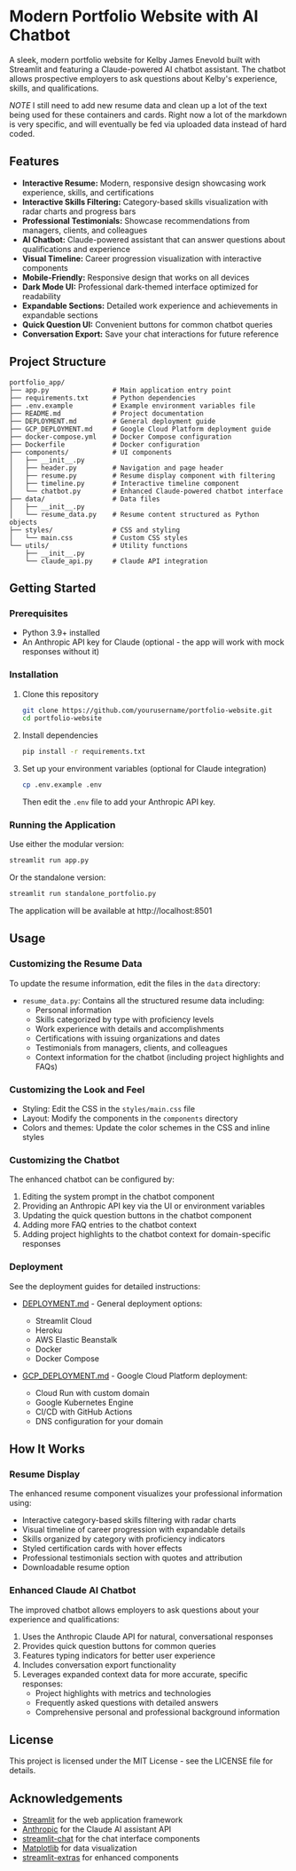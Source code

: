 # Modern Portfolio Website with AI Chatbot

A sleek, modern portfolio website for Kelby James Enevold built with Streamlit and featuring a Claude-powered AI chatbot assistant. The chatbot allows prospective employers to ask questions about Kelby's experience, skills, and qualifications.

*NOTE* I still need to add new resume data and clean up a lot of the text being used for these containers and cards. Right now a lot of the markdown is very specific, and will eventually be fed via uploaded data instead of hard coded.

## Features

- **Interactive Resume:** Modern, responsive design showcasing work experience, skills, and certifications
- **Interactive Skills Filtering:** Category-based skills visualization with radar charts and progress bars
- **Professional Testimonials:** Showcase recommendations from managers, clients, and colleagues
- **AI Chatbot:** Claude-powered assistant that can answer questions about qualifications and experience
- **Visual Timeline:** Career progression visualization with interactive components
- **Mobile-Friendly:** Responsive design that works on all devices
- **Dark Mode UI:** Professional dark-themed interface optimized for readability
- **Expandable Sections:** Detailed work experience and achievements in expandable sections
- **Quick Question UI:** Convenient buttons for common chatbot queries
- **Conversation Export:** Save your chat interactions for future reference

## Project Structure

```
portfolio_app/
├── app.py                # Main application entry point
├── requirements.txt      # Python dependencies
├── .env.example          # Example environment variables file
├── README.md             # Project documentation
├── DEPLOYMENT.md         # General deployment guide
├── GCP_DEPLOYMENT.md     # Google Cloud Platform deployment guide
├── docker-compose.yml    # Docker Compose configuration
├── Dockerfile            # Docker configuration
├── components/           # UI components
│   ├── __init__.py
│   ├── header.py         # Navigation and page header
│   ├── resume.py         # Resume display component with filtering
│   ├── timeline.py       # Interactive timeline component
│   └── chatbot.py        # Enhanced Claude-powered chatbot interface
├── data/                 # Data files
│   ├── __init__.py
│   └── resume_data.py    # Resume content structured as Python objects
├── styles/               # CSS and styling
│   └── main.css          # Custom CSS styles
└── utils/                # Utility functions
    ├── __init__.py
    └── claude_api.py     # Claude API integration
```

## Getting Started

### Prerequisites

- Python 3.9+ installed
- An Anthropic API key for Claude (optional - the app will work with mock responses without it)

### Installation

1. Clone this repository
   ```bash
   git clone https://github.com/yourusername/portfolio-website.git
   cd portfolio-website
   ```

2. Install dependencies
   ```bash
   pip install -r requirements.txt
   ```

3. Set up your environment variables (optional for Claude integration)
   ```bash
   cp .env.example .env
   ```
   Then edit the `.env` file to add your Anthropic API key.

### Running the Application

Use either the modular version:
```bash
streamlit run app.py
```

Or the standalone version:
```bash
streamlit run standalone_portfolio.py
```

The application will be available at http://localhost:8501

## Usage

### Customizing the Resume Data

To update the resume information, edit the files in the `data` directory:

- `resume_data.py`: Contains all the structured resume data including:
  - Personal information
  - Skills categorized by type with proficiency levels
  - Work experience with details and accomplishments
  - Certifications with issuing organizations and dates
  - Testimonials from managers, clients, and colleagues
  - Context information for the chatbot (including project highlights and FAQs)

### Customizing the Look and Feel

- Styling: Edit the CSS in the `styles/main.css` file
- Layout: Modify the components in the `components` directory
- Colors and themes: Update the color schemes in the CSS and inline styles

### Customizing the Chatbot

The enhanced chatbot can be configured by:

1. Editing the system prompt in the chatbot component
2. Providing an Anthropic API key via the UI or environment variables
3. Updating the quick question buttons in the chatbot component
4. Adding more FAQ entries to the chatbot context
5. Adding project highlights to the chatbot context for domain-specific responses

### Deployment

See the deployment guides for detailed instructions:

- [DEPLOYMENT.md](deployment_guides/DEPLOYMENT.md) - General deployment options:
  - Streamlit Cloud
  - Heroku
  - AWS Elastic Beanstalk
  - Docker
  - Docker Compose

- [GCP_DEPLOYMENT.md](deployment_guides/GCP_DEPLOYMENT.md) - Google Cloud Platform deployment:
  - Cloud Run with custom domain
  - Google Kubernetes Engine
  - CI/CD with GitHub Actions
  - DNS configuration for your domain

## How It Works

### Resume Display

The enhanced resume component visualizes your professional information using:

- Interactive category-based skills filtering with radar charts
- Visual timeline of career progression with expandable details
- Skills organized by category with proficiency indicators
- Styled certification cards with hover effects
- Professional testimonials section with quotes and attribution
- Downloadable resume option

### Enhanced Claude AI Chatbot

The improved chatbot allows employers to ask questions about your experience and qualifications:

1. Uses the Anthropic Claude API for natural, conversational responses
2. Provides quick question buttons for common queries
3. Features typing indicators for better user experience
4. Includes conversation export functionality
5. Leverages expanded context data for more accurate, specific responses:
   - Project highlights with metrics and technologies
   - Frequently asked questions with detailed answers
   - Comprehensive personal and professional background information

## License

This project is licensed under the MIT License - see the LICENSE file for details.

## Acknowledgements

- [Streamlit](https://streamlit.io/) for the web application framework
- [Anthropic](https://www.anthropic.com/) for the Claude AI assistant API
- [streamlit-chat](https://github.com/AI-Yash/st-chat) for the chat interface components
- [Matplotlib](https://matplotlib.org/) for data visualization
- [streamlit-extras](https://github.com/arnaudmiribel/streamlit-extras) for enhanced components
